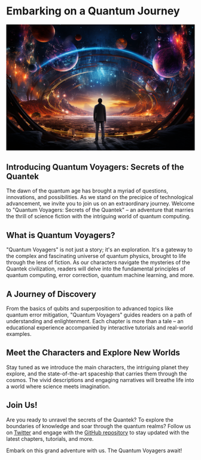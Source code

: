 # Embarking on a Quantum Journey

![Quantum Voyagers: Secrets of the Quantek](images/cover_image.png)


## Introducing Quantum Voyagers: Secrets of the Quantek

The dawn of the quantum age has brought a myriad of questions, innovations, and possibilities. As we stand on the precipice 
of technological advancement, we invite you to join us on an extraordinary journey. Welcome to "Quantum Voyagers: Secrets 
of the Quantek" – an adventure that marries the thrill of science fiction with the intriguing world of quantum computing.

## What is Quantum Voyagers?

"Quantum Voyagers" is not just a story; it's an exploration. It's a gateway to the complex and fascinating universe of 
quantum physics, brought to life through the lens of fiction. As our characters navigate the mysteries of the Quantek 
civilization, readers will delve into the fundamental principles of quantum computing, error correction, quantum machine 
learning, and more.

## A Journey of Discovery

From the basics of qubits and superposition to advanced topics like quantum error mitigation, "Quantum Voyagers" guides 
readers on a path of understanding and enlightenment. Each chapter is more than a tale – an educational experience accompanied 
by interactive tutorials and real-world examples.

## Meet the Characters and Explore New Worlds

Stay tuned as we introduce the main characters, the intriguing planet they explore, and the state-of-the-art spaceship 
that carries them through the cosmos. The vivid descriptions and engaging narratives will breathe life into a world where 
science meets imagination.

## Join Us!

Are you ready to unravel the secrets of the Quantek? To explore the boundaries of knowledge and soar through the quantum 
realms? Follow us on [Twitter](https://twitter.com/AstroAiLabs) and engage with the [GitHub repository](https://github.com/AstroAI-Labs/quantum-voyagers) 
to stay updated with the latest chapters, tutorials, and more.

Embark on this grand adventure with us. The Quantum Voyagers await!
